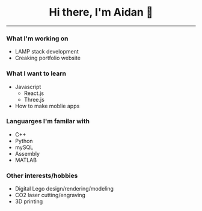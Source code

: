 <h1 align="center">
    Hi there, I'm Aidan 👋
</h1>

- - - -

### What I'm working on
- LAMP stack development
- Creaking portfolio website

### What I want to learn
- Javascript
    - React.js
    - Three.js
- How to make moblie apps

### Languarges I'm familar with
- C++
- Python
- mySQL
- Assembly
- MATLAB

### Other interests/hobbies
- Digital Lego design/rendering/modeling
- CO2 laser cutting/engraving
- 3D printing

